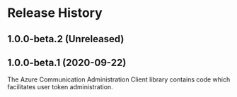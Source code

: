 # Release History

## 1.0.0-beta.2 (Unreleased)


## 1.0.0-beta.1 (2020-09-22)

The Azure Communication Administration Client library contains code which facilitates user token administration.
